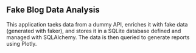 ## Fake Blog Data Analysis

This application taeks data from a dummy API, enriches it with fake data (generated with faker), and stores it in a SQLite database defined and managed with SQLAlchemy. The data is then queried to generate reports using Plotly.
